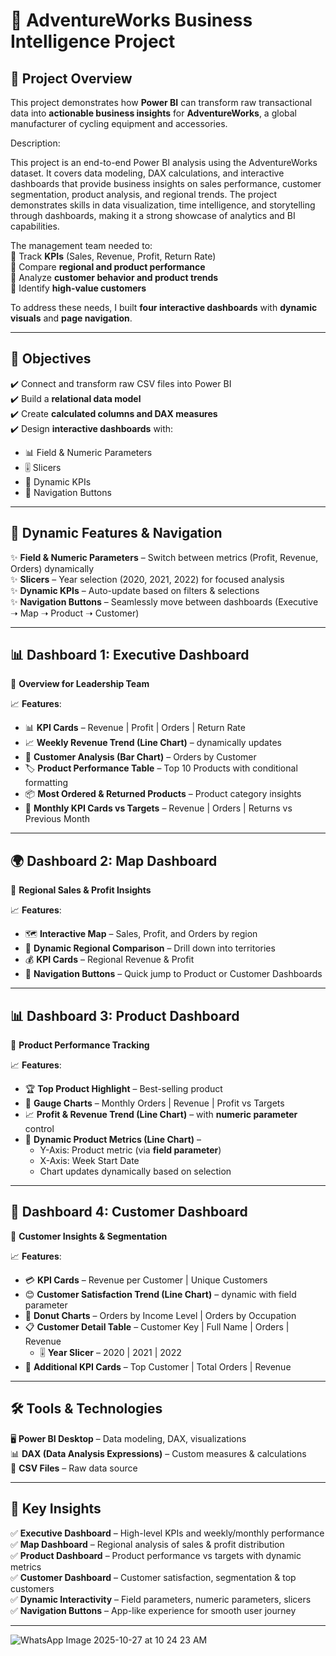 
# 🚴 AdventureWorks Business Intelligence Project  

## 📌 Project Overview  
This project demonstrates how **Power BI** can transform raw transactional data into **actionable business insights** for **AdventureWorks**, a global manufacturer of cycling equipment and accessories.  


Description:

This project is an end-to-end Power BI analysis using the AdventureWorks dataset. It covers data modeling, DAX calculations, and interactive dashboards that provide business insights on sales performance, customer segmentation, product analysis, and regional trends. The project demonstrates skills in data visualization, time intelligence, and storytelling through dashboards, making it a strong showcase of analytics and BI capabilities.


The management team needed to:  
🔹 Track **KPIs** (Sales, Revenue, Profit, Return Rate)  
🔹 Compare **regional and product performance**  
🔹 Analyze **customer behavior and product trends**  
🔹 Identify **high-value customers**  

To address these needs, I built **four interactive dashboards** with **dynamic visuals** and **page navigation**.  

---

## 🎯 Objectives  
✔️ Connect and transform raw CSV files into Power BI  
✔️ Build a **relational data model**  
✔️ Create **calculated columns and DAX measures**  
✔️ Design **interactive dashboards** with:  
   - 📊 Field & Numeric Parameters  
   - 🎚️ Slicers  
   - 🔄 Dynamic KPIs  
   - 🔘 Navigation Buttons  

---

## 🔄 Dynamic Features & Navigation  
✨ **Field & Numeric Parameters** – Switch between metrics (Profit, Revenue, Orders) dynamically  
✨ **Slicers** – Year selection (2020, 2021, 2022) for focused analysis  
✨ **Dynamic KPIs** – Auto-update based on filters & selections  
✨ **Navigation Buttons** – Seamlessly move between dashboards (Executive ➝ Map ➝ Product ➝ Customer)  

---

## 📊 Dashboard 1: Executive Dashboard  
📌 **Overview for Leadership Team**  

📈 **Features**:  
- 📊 **KPI Cards** – Revenue | Profit | Orders | Return Rate  
- 📈 **Weekly Revenue Trend (Line Chart)** – dynamically updates  
- 👥 **Customer Analysis (Bar Chart)** – Orders by Customer  
- 🏷️ **Product Performance Table** – Top 10 Products with conditional formatting  
- 📦 **Most Ordered & Returned Products** – Product category insights  
- 📅 **Monthly KPI Cards vs Targets** – Revenue | Orders | Returns vs Previous Month  

---

## 🌍 Dashboard 2: Map Dashboard  
📌 **Regional Sales & Profit Insights**  

📈 **Features**:  
- 🗺️ **Interactive Map** – Sales, Profit, and Orders by region  
- 🔄 **Dynamic Regional Comparison** – Drill down into territories  
- 💰 **KPI Cards** – Regional Revenue & Profit  
- 🔘 **Navigation Buttons** – Quick jump to Product or Customer Dashboards  

---

## 📊 Dashboard 3: Product Dashboard  
📌 **Product Performance Tracking**  

📈 **Features**:  
- 🏆 **Top Product Highlight** – Best-selling product  
- 🎯 **Gauge Charts** – Monthly Orders | Revenue | Profit vs Targets  
- 📈 **Profit & Revenue Trend (Line Chart)** – with **numeric parameter** control  
- 🔄 **Dynamic Product Metrics (Line Chart)** –  
   - Y-Axis: Product metric (via **field parameter**)  
   - X-Axis: Week Start Date  
   - Chart updates dynamically based on selection  

---

## 👥 Dashboard 4: Customer Dashboard  
📌 **Customer Insights & Segmentation**  

📈 **Features**:  
- 💳 **KPI Cards** – Revenue per Customer | Unique Customers  
- 😊 **Customer Satisfaction Trend (Line Chart)** – dynamic with field parameter  
- 🍩 **Donut Charts** – Orders by Income Level | Orders by Occupation  
- 📋 **Customer Detail Table** – Customer Key | Full Name | Orders | Revenue  
   - 🎚️ **Year Slicer** – 2020 | 2021 | 2022  
- 🏅 **Additional KPI Cards** – Top Customer | Total Orders | Revenue  

---

## 🛠 Tools & Technologies  
🖥️ **Power BI Desktop** – Data modeling, DAX, visualizations  
📊 **DAX (Data Analysis Expressions)** – Custom measures & calculations  
📂 **CSV Files** – Raw data source  

---

## 🚀 Key Insights  
✅ **Executive Dashboard** – High-level KPIs and weekly/monthly performance  
✅ **Map Dashboard** – Regional analysis of sales & profit distribution  
✅ **Product Dashboard** – Product performance vs targets with dynamic metrics  
✅ **Customer Dashboard** – Customer satisfaction, segmentation & top customers  
✅ **Dynamic Interactivity** – Field parameters, numeric parameters, slicers  
✅ **Navigation Buttons** – App-like experience for smooth user journey  

---
![WhatsApp Image 2025-10-27 at 10 24 23 AM](https://github.com/user-attachments/assets/51cdfbb2-56d5-4414-baa6-0f8501e6af4f)



